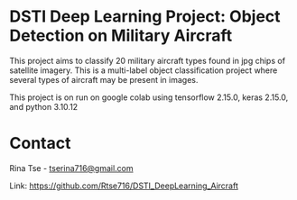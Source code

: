 # DSTI Deep Learning Project: Object Detection on Military Aircraft

This project aims to classify 20 military aircraft types found in jpg chips of satellite imagery. This is a multi-label object classification project where several types of aircraft may be present in images. 

This project is on run on google colab using tensorflow 2.15.0, keras 2.15.0, and python 3.10.12

# Contact
Rina Tse - tserina716@gmail.com

Link: https://github.com/Rtse716/DSTI_DeepLearning_Aircraft
